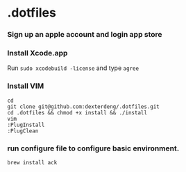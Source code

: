 # .dotfiles

### Sign up an apple account and login app store

### Install Xcode.app
Run `sudo xcodebuild -license` and type `agree`

### Install VIM

```
cd
git clone git@github.com:dexterdeng/.dotfiles.git
cd .dotfiles && chmod +x install && ./install
vim
:PlugInstall
:PlugClean
```

### run configure file to configure basic environment.
```
brew install ack
```
